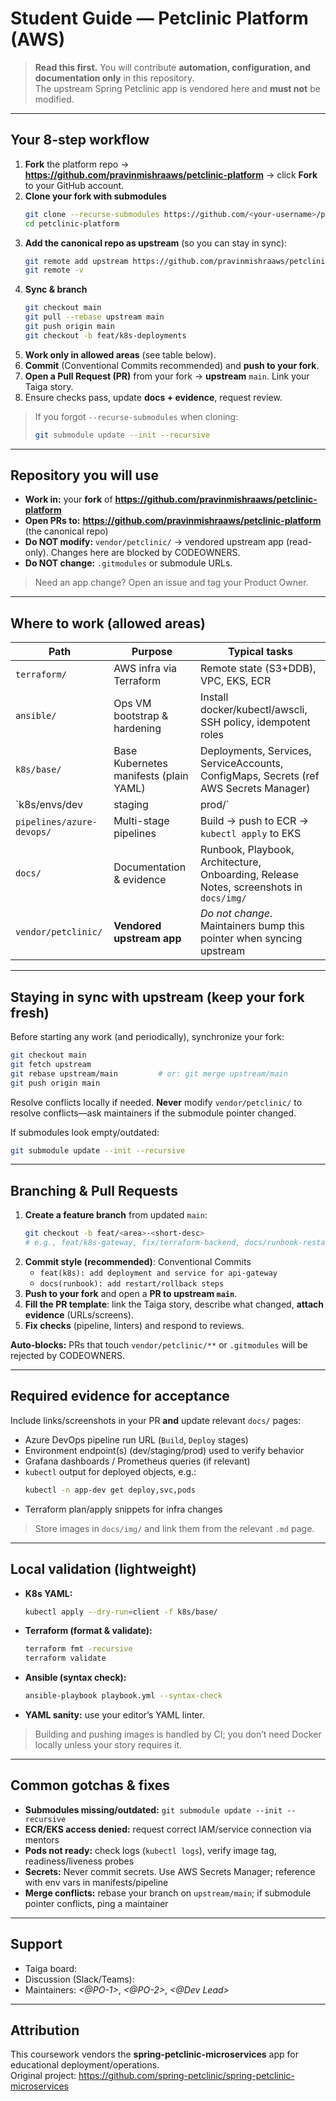 # Student Guide — Petclinic Platform (AWS)
> **Read this first.** You will contribute **automation, configuration, and documentation only** in this repository.  
> The upstream Spring Petclinic app is vendored here and **must not** be modified.

---

## Your 8-step workflow
1. **Fork** the platform repo → **https://github.com/pravinmishraaws/petclinic-platform** → click **Fork** to your GitHub account.  
2. **Clone your fork with submodules**  
   ```bash
   git clone --recurse-submodules https://github.com/<your-username>/petclinic-platform
   cd petclinic-platform
   ```
3. **Add the canonical repo as upstream** (so you can stay in sync):
   ```bash
   git remote add upstream https://github.com/pravinmishraaws/petclinic-platform
   git remote -v
   ```
4. **Sync & branch**  
   ```bash
   git checkout main
   git pull --rebase upstream main
   git push origin main
   git checkout -b feat/k8s-deployments
   ```
5. **Work only in allowed areas** (see table below).  
6. **Commit** (Conventional Commits recommended) and **push to your fork**.  
7. **Open a Pull Request (PR)** from your fork → **upstream** `main`. Link your Taiga story.  
8. Ensure checks pass, update **docs + evidence**, request review.

> If you forgot `--recurse-submodules` when cloning:  
> ```bash
> git submodule update --init --recursive
> ```

---

## Repository you will use
- **Work in:** your **fork** of **https://github.com/pravinmishraaws/petclinic-platform**
- **Open PRs to:** **https://github.com/pravinmishraaws/petclinic-platform** (the canonical repo)
- **Do NOT modify:** `vendor/petclinic/` → vendored upstream app (read-only). Changes here are blocked by CODEOWNERS.
- **Do NOT change:** `.gitmodules` or submodule URLs.

> Need an app change? Open an issue and tag your Product Owner.

---

## Where to work (allowed areas)
| Path | Purpose | Typical tasks |
|---|---|---|
| `terraform/` | AWS infra via Terraform | Remote state (S3+DDB), VPC, EKS, ECR |
| `ansible/` | Ops VM bootstrap & hardening | Install docker/kubectl/awscli, SSH policy, idempotent roles |
| `k8s/base/` | Base Kubernetes manifests (plain YAML) | Deployments, Services, ServiceAccounts, ConfigMaps, Secrets (ref AWS Secrets Manager) |
| `k8s/envs/dev|staging|prod/` | Env-specific overlays | Image tags, replica counts, env vars, service type/ingress |
| `pipelines/azure-devops/` | Multi-stage pipelines | Build → push to ECR → `kubectl apply` to EKS |
| `docs/` | Documentation & evidence | Runbook, Playbook, Architecture, Onboarding, Release Notes, screenshots in `docs/img/` |
| `vendor/petclinic/` | **Vendored upstream app** | _Do not change_. Maintainers bump this pointer when syncing upstream |

---

## Staying in sync with upstream (keep your fork fresh)
Before starting any work (and periodically), synchronize your fork:
```bash
git checkout main
git fetch upstream
git rebase upstream/main         # or: git merge upstream/main
git push origin main
```
Resolve conflicts locally if needed. **Never** modify `vendor/petclinic/` to resolve conflicts—ask maintainers if the submodule pointer changed.

If submodules look empty/outdated:
```bash
git submodule update --init --recursive
```

---

## Branching & Pull Requests
1. **Create a feature branch** from updated `main`:
   ```bash
   git checkout -b feat/<area>-<short-desc>
   # e.g., feat/k8s-gateway, fix/terraform-backend, docs/runbook-restart
   ```
2. **Commit style (recommended)**: Conventional Commits  
   - `feat(k8s): add deployment and service for api-gateway`  
   - `docs(runbook): add restart/rollback steps`  
3. **Push to your fork** and open a **PR to upstream `main`**.  
4. **Fill the PR template**: link the Taiga story, describe what changed, **attach evidence** (URLs/screens).  
5. **Fix checks** (pipeline, linters) and respond to reviews.

**Auto-blocks:** PRs that touch `vendor/petclinic/**` or `.gitmodules` will be rejected by CODEOWNERS.

---

## Required evidence for acceptance
Include links/screenshots in your PR **and** update relevant `docs/` pages:
- Azure DevOps pipeline run URL (`Build`, `Deploy` stages)  
- Environment endpoint(s) (dev/staging/prod) used to verify behavior  
- Grafana dashboards / Prometheus queries (if relevant)  
- `kubectl` output for deployed objects, e.g.:
  ```bash
  kubectl -n app-dev get deploy,svc,pods
  ```
- Terraform plan/apply snippets for infra changes

> Store images in `docs/img/` and link them from the relevant `.md` page.

---

## Local validation (lightweight)
- **K8s YAML:**  
  ```bash
  kubectl apply --dry-run=client -f k8s/base/
  ```
- **Terraform (format & validate):**
  ```bash
  terraform fmt -recursive
  terraform validate
  ```
- **Ansible (syntax check):**
  ```bash
  ansible-playbook playbook.yml --syntax-check
  ```
- **YAML sanity:** use your editor’s YAML linter.

> Building and pushing images is handled by CI; you don’t need Docker locally unless your story requires it.

---

## Common gotchas & fixes
- **Submodules missing/outdated:** `git submodule update --init --recursive`  
- **ECR/EKS access denied:** request correct IAM/service connection via mentors  
- **Pods not ready:** check logs (`kubectl logs`), verify image tag, readiness/liveness probes  
- **Secrets:** Never commit secrets. Use AWS Secrets Manager; reference with env vars in manifests/pipeline  
- **Merge conflicts:** rebase your branch on `upstream/main`; if submodule pointer conflicts, ping a maintainer

---

## Support
- Taiga board: _<link>_  
- Discussion (Slack/Teams): _<link>_  
- Maintainers: _<@PO-1>_, _<@PO-2>_, _<@Dev Lead>_

---

## Attribution
This coursework vendors the **spring-petclinic-microservices** app for educational deployment/operations.  
Original project: https://github.com/spring-petclinic/spring-petclinic-microservices
